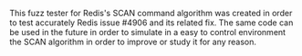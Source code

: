 This fuzz tester for Redis's SCAN command algorithm was created
in order to test accurately Redis issue #4906 and its related fix.
The same code can be used in the future in order to simulate in a
easy to control environment the SCAN algorithm in order to improve or
study it for any reason.
